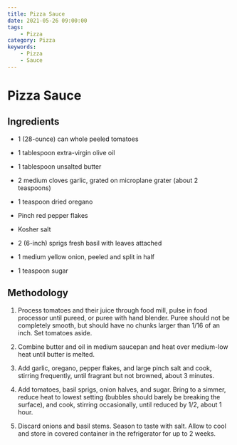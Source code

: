 ```yaml
---
title: Pizza Sauce
date: 2021-05-26 09:00:00
tags:
    - Pizza
category: Pizza
keywords:
    - Pizza
    - Sauce
---
```


# Pizza Sauce

## Ingredients

- 1 (28-ounce) can whole peeled tomatoes

- 1 tablespoon extra-virgin olive oil

- 1 tablespoon unsalted butter

- 2 medium cloves garlic, grated on microplane grater (about 2 teaspoons)

- 1 teaspoon dried oregano

- Pinch red pepper flakes

- Kosher salt

- 2 (6-inch) sprigs fresh basil with leaves attached

- 1 medium yellow onion, peeled and split in half

- 1 teaspoon sugar

## Methodology

1. Process tomatoes and their juice through food mill, pulse in food processor until pureed, or puree with hand blender. Puree should not be completely smooth, but should have no chunks larger than 1/16 of an inch. Set tomatoes aside.

2. Combine butter and oil in medium saucepan and heat over medium-low heat until butter is melted.

3. Add garlic, oregano, pepper flakes, and large pinch salt and cook, stirring frequently, until fragrant but not browned, about 3 minutes.

4. Add tomatoes, basil sprigs, onion halves, and sugar. Bring to a simmer, reduce heat to lowest setting (bubbles should barely be breaking the surface), and cook, stirring occasionally, until reduced by 1/2, about 1 hour.

5. Discard onions and basil stems. Season to taste with salt. Allow to cool and store in covered container in the refrigerator for up to 2 weeks.
